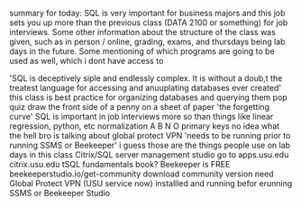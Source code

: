 summary for today: SQL is very important for business majors and this job sets you up more than the previous class (DATA 2100 or something) for job interviews. Some other information about the structure of the class was given, such as in person / online, grading, exams, and thursdays being lab days in the future. Some mentioning of which programs are going to be used as well, which i dont have access to


'SQL is deceptively siple and endlessly complex. It is without a doub,t the treatest language for accessing and anuuplating databases ever created'
this class is best practice for organizing databases and querying them
pop quiz
	draw the front side of a penny on a sheet of paper
	'the forgetting curve'
SQL is important in job interviews more so than things like linear regression, python, etc
normalization
	A B N O primary keys
	no idea what the hell bro is talking about
global protect VPN
	'needs to be running prior to running SSMS or Beekeeper'
		i guess those are the things people use on lab days in this class
Citrix/SQL server management studio
	go to apps.usu.edu
	citrix.usu.edu
tSQL fundamentals book?
Beekeeper is FREE 
	beekeeperstudio.io/get-community
	download community version
	need Global Protect VPN (USU service now) installled and running befor erunning SSMS or Beekeeper Studio